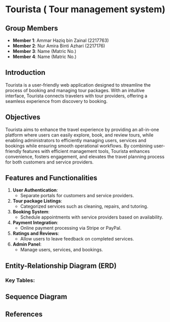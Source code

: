 # Tourista ( Tour management system)

## Group Members
- **Member 1**: Ammar Haziq bin Zainal (2217763)
- **Member 2**: Nur Amira Binti Azhari (2217176)
- **Member 3**: Name (Matric No.)
- **Member 4**: Name (Matric No.)

## Introduction
Tourista is a user-friendly web application designed to streamline the process of booking and managing tour packages. With an intuitive interface, Tourista connects travelers with tour providers, offering a seamless experience from discovery to booking.

## Objectives
Tourista aims to enhance the travel experience by providing an all-in-one platform where users can easily explore, book, and review tours, while enabling administrators to efficiently managing users, services and bookings while ensuring smooth operational workflows. By combining user-friendly features with efficient management tools, Tourista enhances convenience, fosters engagement, and elevates the travel planning process for both customers and service providers.

## Features and Functionalities
1. **User Authentication**: 
   - Separate portals for customers and service providers.
2. **Tour package Listings**: 
   - Categorized services such as cleaning, repairs, and tutoring.
3. **Booking System**: 
   - Schedule appointments with service providers based on availability.
4. **Payment Integration**: 
   - Online payment processing via Stripe or PayPal.
5. **Ratings and Reviews**: 
   - Allow users to leave feedback on completed services.
6. **Admin Panel**: 
   - Manage users, services, and bookings.

## Entity-Relationship Diagram (ERD)


### Key Tables:

## Sequence Diagram


## References


